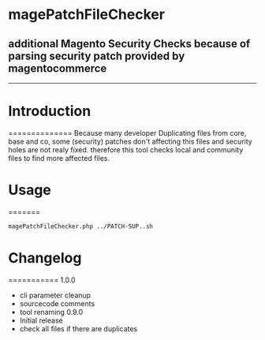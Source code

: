 # magePatchFileChecker
## additional Magento Security Checks because of parsing security patch provided by magentocommerce
---
# Introduction
==============
Because many developer Duplicating files from core, base and co, some (security) patches don't affecting this files and security holes are not realy fixed. therefore this tool checks local and community files to find more affected files.
# Usage
=======
```bash
magePatchFileChecker.php ../PATCH-SUP..sh
```
# Changelog
===========
1.0.0
- cli parameter cleanup
- sourcecode comments
- tool renaming
0.9.0
- Initial release
- check all files if there are duplicates
